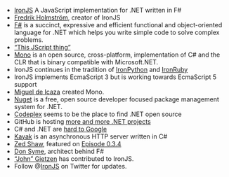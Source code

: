 * [IronJS](https://github.com/fholm/IronJS) A JavaScript implementation for .NET written in F#
* [Fredrik Holmström](http://ironjs.net/), creator of IronJS
* [F#](http://research.microsoft.com/en-us/um/cambridge/projects/fsharp/) is a succinct, expressive and efficient functional and object-oriented language for .NET which helps you write simple code to solve complex problems.
* [“This JScript thing”](http://en.wikipedia.org/wiki/JScript)
* [Mono](http://www.mono-project.com/Main_Page) is an open source, cross-platform, implementation of C# and the CLR that is binary compatible with Microsoft.NET.
* IronJS continues in the tradition of [IronPython](http://ironpython.codeplex.com/) and [IronRuby](http://www.ironruby.net/)
* IronJS implements EcmaScript 3 but is working towards EcmaScript 5 support
* [Miguel de Icaza](http://twitter.com/migueldeicaza) created Mono.
* [Nuget](http://nuget.codeplex.com/) is a free, open source developer focused package management system for .NET.
* [Codeplex](http://www.codeplex.com/) seems to be the place to find .NET open source
* GitHub is hosting [more and more .NET projects](https://github.com/search?type=Everything&language=&q=.net&repo=&langOverride=&x=0&y=0&start_value=1)
* C# and .NET are [hard to Google](http://en.wikipedia.org/wiki/C_Sharp_(programming_language))
* [Kayak](http://kayakhttp.com/) is an asynchronous HTTP server written in C#
* [Zed Shaw](http://zedshaw.com/), featured on [Episode 0.3.4](https://changelog.com/podcast/34)
* [Don Syme](http://en.wikipedia.org/wiki/Don_Syme), architect behind F#
* [“John” Gietzen](http://otac0n.com/blog/) has contributed to IronJS.
* Follow @[IronJS](http://twitter.com/ironjs) on Twitter for updates.